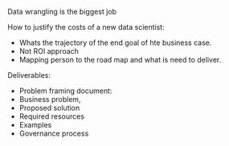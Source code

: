 Data wrangling is the biggest job

How to justify the costs of a new data scientist:
- Whats the trajectory of the end goal of hte business case.
- Not ROI approach
- Mapping person to the road map and what is need to deliver.

Deliverables:
- Problem framing document:
- Business problem,
- Proposed solution
- Required resources
- Examples
- Governance process